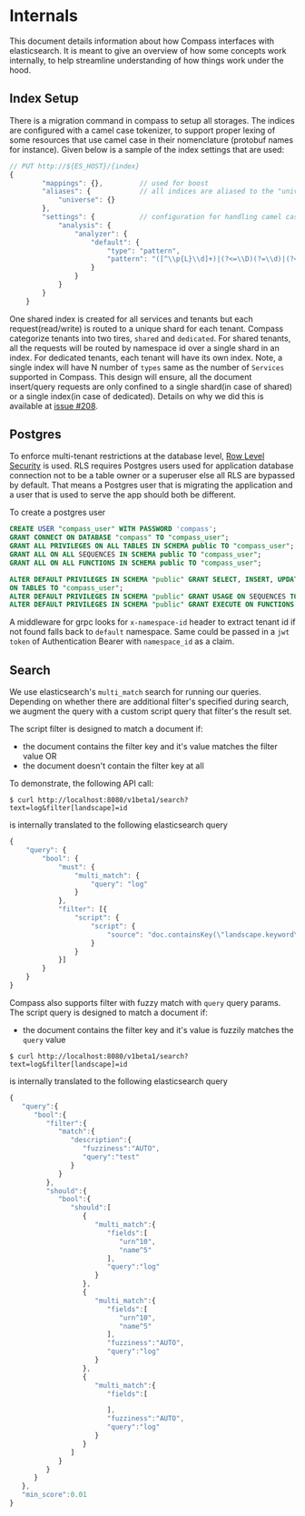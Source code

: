# Internals

This document details information about how Compass interfaces with elasticsearch. It is meant to give an overview of how some concepts work internally, to help streamline understanding of how things work under the hood.

## Index Setup

There is a migration command in compass to setup all storages. The indices are configured with a camel case tokenizer, to support proper lexing of some resources that use camel case in their nomenclature \(protobuf names for instance\). Given below is a sample of the index settings that are used:

```javascript
// PUT http://${ES_HOST}/{index}
{
        "mappings": {},         // used for boost
        "aliases": {            // all indices are aliased to the "universe" index
            "universe": {}
        },
        "settings": {           // configuration for handling camel case text
            "analysis": {
                "analyzer": {
                    "default": {
                        "type": "pattern",
                        "pattern": "([^\\p{L}\\d]+)|(?<=\\D)(?=\\d)|(?<=\\d)(?=\\D)|(?<=[\\p{L}&&[^\\p{Lu}]])(?=\\p{Lu})|(?<=\\p{Lu})(?=\\p{Lu}[\\p{L}&&[^\\p{Lu}]])"
                    }
                }
            }
        }
    }
```

One shared index is created for all services and tenants but each request(read/write) is routed to a unique shard for each tenant. Compass categorize tenants into two tires, `shared` and `dedicated`. For shared tenants, all the requests will be routed by namespace id over a single shard in an index. For dedicated tenants, each tenant will have its own index. Note, a single index will have N number of `types` same as the number of `Services` supported in Compass. This design will ensure, all the document insert/query requests are only confined to a single shard(in case of shared) or a single index(in case of dedicated).
Details on why we did this is available at [issue #208](https://github.com/raystack/compass/issues/208).

## Postgres

To enforce multi-tenant restrictions at the database level, [Row Level Security](https://www.postgresql.org/docs/current/ddl-rowsecurity.html) is used. RLS requires Postgres users used for application database connection not to be a table owner or a superuser else all RLS are bypassed by default. That means a Postgres user that is migrating the application and a user that is used to serve the app should both be different.

To create a postgres user

```sql
CREATE USER "compass_user" WITH PASSWORD 'compass';
GRANT CONNECT ON DATABASE "compass" TO "compass_user";
GRANT ALL PRIVILEGES ON ALL TABLES IN SCHEMA public TO "compass_user";
GRANT ALL ON ALL SEQUENCES IN SCHEMA public TO "compass_user";
GRANT ALL ON ALL FUNCTIONS IN SCHEMA public TO "compass_user";

ALTER DEFAULT PRIVILEGES IN SCHEMA "public" GRANT SELECT, INSERT, UPDATE, DELETE, REFERENCES
ON TABLES TO "compass_user";
ALTER DEFAULT PRIVILEGES IN SCHEMA "public" GRANT USAGE ON SEQUENCES TO "compass_user";
ALTER DEFAULT PRIVILEGES IN SCHEMA "public" GRANT EXECUTE ON FUNCTIONS TO "compass_user";
```

A middleware for grpc looks for `x-namespace-id` header to extract tenant id if not found falls back to `default` namespace.
Same could be passed in a `jwt token` of Authentication Bearer with `namespace_id` as a claim.

## Search

We use elasticsearch's `multi_match` search for running our queries. Depending on whether there are additional filter's specified during search, we augment the query with a custom script query that filter's the result set.

The script filter is designed to match a document if:

- the document contains the filter key and it's value matches the filter value OR
- the document doesn't contain the filter key at all

To demonstrate, the following API call:

```text
$ curl http://localhost:8080/v1beta1/search?text=log&filter[landscape]=id
```

is internally translated to the following elasticsearch query

```javascript
{
    "query": {
        "bool": {
            "must": {
                "multi_match": {
                    "query": "log"
                }
            },
            "filter": [{
                "script": {
                    "script": {
                        "source": "doc.containsKey(\"landscape.keyword\") == false || doc[\"landscape.keyword\"].value == \"id\""
                    }
                }
            }]
        }
    }
}
```

Compass also supports filter with fuzzy match with `query` query params. The script query is designed to match a document if:

- the document contains the filter key and it's value is fuzzily matches the `query` value

```text
$ curl http://localhost:8080/v1beta1/search?text=log&filter[landscape]=id
```

is internally translated to the following elasticsearch query

```javascript
{
   "query":{
      "bool":{
         "filter":{
            "match":{
               "description":{
                  "fuzziness":"AUTO",
                  "query":"test"
               }
            }
         },
         "should":{
            "bool":{
               "should":[
                  {
                     "multi_match":{
                        "fields":[
                           "urn^10",
                           "name^5"
                        ],
                        "query":"log"
                     }
                  },
                  {
                     "multi_match":{
                        "fields":[
                           "urn^10",
                           "name^5"
                        ],
                        "fuzziness":"AUTO",
                        "query":"log"
                     }
                  },
                  {
                     "multi_match":{
                        "fields":[

                        ],
                        "fuzziness":"AUTO",
                        "query":"log"
                     }
                  }
               ]
            }
         }
      }
   },
   "min_score":0.01
}
```
